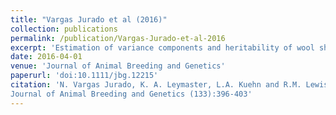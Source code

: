 ```yaml
---
title: "Vargas Jurado et al (2016)"
collection: publications
permalink: /publication/Vargas-Jurado-et-al-2016
excerpt: 'Estimation of variance components and heritability of wool shedding in a crossbred sheep flock'
date: 2016-04-01
venue: 'Journal of Animal Breeding and Genetics'
paperurl: 'doi:10.1111/jbg.12215'
citation: 'N. Vargas Jurado, K. A. Leymaster, L.A. Kuehn and R.M. Lewis (2016). Estimating heritability of wool shedding in a cross-bred ewe population. 
Journal of Animal Breeding and Genetics (133):396-403'
---
```

